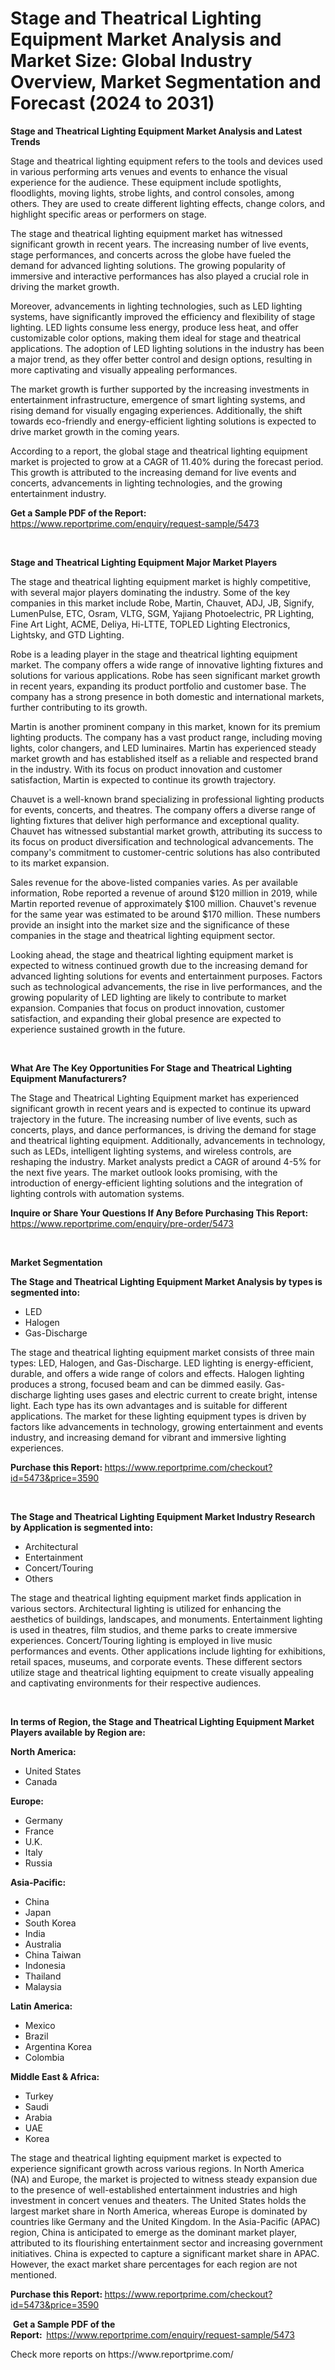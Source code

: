 <p><h1>Stage and Theatrical Lighting Equipment Market Analysis and Market Size: Global Industry Overview, Market Segmentation and Forecast (2024 to 2031)</h1></p><p><strong>Stage and Theatrical Lighting Equipment Market Analysis and Latest Trends</strong></p>
<p><p>Stage and theatrical lighting equipment refers to the tools and devices used in various performing arts venues and events to enhance the visual experience for the audience. These equipment include spotlights, floodlights, moving lights, strobe lights, and control consoles, among others. They are used to create different lighting effects, change colors, and highlight specific areas or performers on stage. </p><p>The stage and theatrical lighting equipment market has witnessed significant growth in recent years. The increasing number of live events, stage performances, and concerts across the globe have fueled the demand for advanced lighting solutions. The growing popularity of immersive and interactive performances has also played a crucial role in driving the market growth.</p><p>Moreover, advancements in lighting technologies, such as LED lighting systems, have significantly improved the efficiency and flexibility of stage lighting. LED lights consume less energy, produce less heat, and offer customizable color options, making them ideal for stage and theatrical applications. The adoption of LED lighting solutions in the industry has been a major trend, as they offer better control and design options, resulting in more captivating and visually appealing performances.</p><p>The market growth is further supported by the increasing investments in entertainment infrastructure, emergence of smart lighting systems, and rising demand for visually engaging experiences. Additionally, the shift towards eco-friendly and energy-efficient lighting solutions is expected to drive market growth in the coming years.</p><p>According to a report, the global stage and theatrical lighting equipment market is projected to grow at a CAGR of 11.40% during the forecast period. This growth is attributed to the increasing demand for live events and concerts, advancements in lighting technologies, and the growing entertainment industry.</p></p>
<p><strong>Get a Sample PDF of the Report:&nbsp;</strong> <a href="https://www.reportprime.com/enquiry/request-sample/5473">https://www.reportprime.com/enquiry/request-sample/5473</a></p>
<p>&nbsp;</p>
<p><strong>Stage and Theatrical Lighting Equipment Major Market Players</strong></p>
<p><p>The stage and theatrical lighting equipment market is highly competitive, with several major players dominating the industry. Some of the key companies in this market include Robe, Martin, Chauvet, ADJ, JB, Signify, LumenPulse, ETC, Osram, VLTG, SGM, Yajiang Photoelectric, PR Lighting, Fine Art Light, ACME, Deliya, Hi-LTTE, TOPLED Lighting Electronics, Lightsky, and GTD Lighting.</p><p>Robe is a leading player in the stage and theatrical lighting equipment market. The company offers a wide range of innovative lighting fixtures and solutions for various applications. Robe has seen significant market growth in recent years, expanding its product portfolio and customer base. The company has a strong presence in both domestic and international markets, further contributing to its growth.</p><p>Martin is another prominent company in this market, known for its premium lighting products. The company has a vast product range, including moving lights, color changers, and LED luminaires. Martin has experienced steady market growth and has established itself as a reliable and respected brand in the industry. With its focus on product innovation and customer satisfaction, Martin is expected to continue its growth trajectory.</p><p>Chauvet is a well-known brand specializing in professional lighting products for events, concerts, and theatres. The company offers a diverse range of lighting fixtures that deliver high performance and exceptional quality. Chauvet has witnessed substantial market growth, attributing its success to its focus on product diversification and technological advancements. The company's commitment to customer-centric solutions has also contributed to its market expansion.</p><p>Sales revenue for the above-listed companies varies. As per available information, Robe reported a revenue of around $120 million in 2019, while Martin reported revenue of approximately $100 million. Chauvet's revenue for the same year was estimated to be around $170 million. These numbers provide an insight into the market size and the significance of these companies in the stage and theatrical lighting equipment sector.</p><p>Looking ahead, the stage and theatrical lighting equipment market is expected to witness continued growth due to the increasing demand for advanced lighting solutions for events and entertainment purposes. Factors such as technological advancements, the rise in live performances, and the growing popularity of LED lighting are likely to contribute to market expansion. Companies that focus on product innovation, customer satisfaction, and expanding their global presence are expected to experience sustained growth in the future.</p></p>
<p>&nbsp;</p>
<p><strong>What Are The Key Opportunities For Stage and Theatrical Lighting Equipment Manufacturers?</strong></p>
<p><p>The Stage and Theatrical Lighting Equipment market has experienced significant growth in recent years and is expected to continue its upward trajectory in the future. The increasing number of live events, such as concerts, plays, and dance performances, is driving the demand for stage and theatrical lighting equipment. Additionally, advancements in technology, such as LEDs, intelligent lighting systems, and wireless controls, are reshaping the industry. Market analysts predict a CAGR of around 4-5% for the next five years. The market outlook looks promising, with the introduction of energy-efficient lighting solutions and the integration of lighting controls with automation systems.</p></p>
<p><strong>Inquire or Share Your Questions If Any Before Purchasing This Report:</strong> <a href="https://www.reportprime.com/enquiry/pre-order/5473">https://www.reportprime.com/enquiry/pre-order/5473</a></p>
<p>&nbsp;</p>
<p><strong>Market Segmentation</strong></p>
<p><strong>The Stage and Theatrical Lighting Equipment Market Analysis by types is segmented into:</strong></p>
<p><ul><li>LED</li><li>Halogen</li><li>Gas-Discharge</li></ul></p>
<p><p>The stage and theatrical lighting equipment market consists of three main types: LED, Halogen, and Gas-Discharge. LED lighting is energy-efficient, durable, and offers a wide range of colors and effects. Halogen lighting produces a strong, focused beam and can be dimmed easily. Gas-discharge lighting uses gases and electric current to create bright, intense light. Each type has its own advantages and is suitable for different applications. The market for these lighting equipment types is driven by factors like advancements in technology, growing entertainment and events industry, and increasing demand for vibrant and immersive lighting experiences.</p></p>
<p><strong>Purchase this Report:&nbsp;</strong><a href="https://www.reportprime.com/checkout?id=5473&price=3590">https://www.reportprime.com/checkout?id=5473&price=3590</a></p>
<p>&nbsp;</p>
<p><strong>The Stage and Theatrical Lighting Equipment Market Industry Research by Application is segmented into:</strong></p>
<p><ul><li>Architectural</li><li>Entertainment</li><li>Concert/Touring</li><li>Others</li></ul></p>
<p><p>The stage and theatrical lighting equipment market finds application in various sectors. Architectural lighting is utilized for enhancing the aesthetics of buildings, landscapes, and monuments. Entertainment lighting is used in theatres, film studios, and theme parks to create immersive experiences. Concert/Touring lighting is employed in live music performances and events. Other applications include lighting for exhibitions, retail spaces, museums, and corporate events. These different sectors utilize stage and theatrical lighting equipment to create visually appealing and captivating environments for their respective audiences.</p></p>
<p>&nbsp;</p>
<p><strong>In terms of Region, the Stage and Theatrical Lighting Equipment Market Players available by Region are:</strong></p>
<p>
    <p> <strong> North America: </strong>
        <ul>
            <li>United States</li>
            <li>Canada</li>
        </ul>
        </p> 
    <p> <strong> Europe: </strong>
        <ul>
            <li>Germany</li>
            <li>France</li>
            <li>U.K.</li>
            <li>Italy</li>
            <li>Russia</li>
        </ul>
        </p> 
    <p> <strong> Asia-Pacific: </strong>
        <ul>
            <li>China</li>
            <li>Japan</li>
            <li>South Korea</li>
            <li>India</li>
            <li>Australia</li>
            <li>China Taiwan</li>
            <li>Indonesia</li>
            <li>Thailand</li>
            <li>Malaysia</li>
        </ul>
        </p> 
    <p> <strong> Latin America: </strong>
        <ul>
            <li>Mexico</li>
            <li>Brazil</li>
            <li>Argentina Korea</li>
            <li>Colombia</li>
        </ul>
        </p> 
    <p> <strong> Middle East & Africa: </strong>
        <ul>
            <li>Turkey</li>
            <li>Saudi</li>
            <li>Arabia</li>
            <li>UAE</li>
            <li>Korea</li>
        </ul>
    </p>
    </p>
<p><p>The stage and theatrical lighting equipment market is expected to experience significant growth across various regions. In North America (NA) and Europe, the market is projected to witness steady expansion due to the presence of well-established entertainment industries and high investment in concert venues and theaters. The United States holds the largest market share in North America, whereas Europe is dominated by countries like Germany and the United Kingdom. In the Asia-Pacific (APAC) region, China is anticipated to emerge as the dominant market player, attributed to its flourishing entertainment sector and increasing government initiatives. China is expected to capture a significant market share in APAC. However, the exact market share percentages for each region are not mentioned.</p></p>
<p><strong>Purchase this Report: </strong><a href="https://www.reportprime.com/checkout?id=5473&price=3590">https://www.reportprime.com/checkout?id=5473&price=3590</a></p>
<p>&nbsp;<strong>Get a Sample PDF of the Report:&nbsp;&nbsp;</strong><a href="https://www.reportprime.com/enquiry/request-sample/5473">https://www.reportprime.com/enquiry/request-sample/5473</a></p>
<p><strong></strong></p>
<p>Check more reports on https://www.reportprime.com/</p>